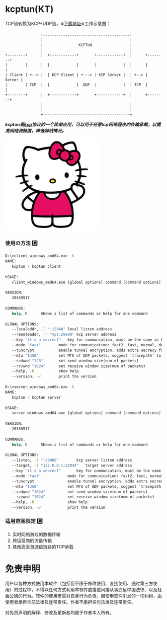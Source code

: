 # kcptun(KT)
TCP流转换为KCP+UDP流，:snowflake:[下载地址](https://github.com/xtaci/kcptun/releases/latest):snowflake:工作示意图：     
```
                +---------------------------------------+
                |                                       |
                |                KCPTUN                 |
                |                                       |
+--------+      |  +------------+       +------------+  |      +--------+
|        |      |  |            |       |            |  |      |        |
| Client | +--> |  | KCP Client | +---> | KCP Server |  | +--> | Server |
|        | TCP  |  |            |  UDP  |            |  | TCP  |        |
+--------+      |  +------------+       +------------+  |      +--------+
                |                                       |
                |                                       |
                +---------------------------------------+
```
***kcptun是[kcp](https://github.com/skywind3000/kcp)协议的一个简单应用，可以用于任意tcp网络程序的传输承载，以提高网络流畅度，降低掉线情况。***   

<img src="kitty.jpg" style="width: 300px;"/>

### 使用の方法 :hash:
```bat
D:\>client_windows_amd64.exe -h
NAME:
   kcptun - kcptun client

USAGE:
   client_windows_amd64.exe [global options] command [command options] [arguments...]

VERSION:
   20160517

COMMANDS:
   help, h      Shows a list of commands or help for one command

GLOBAL OPTIONS:
   --localaddr, -l ":12948"	local listen address
   --remoteaddr, -r "vps:29900"	kcp server address
   --key "it's a secrect"	key for communcation, must be the same as kcptun server [$KCPTUN_KEY]
   --mode "fast"		mode for communication: fast2, fast, normal, default
   --tuncrypt			enable tunnel encryption, adds extra secrecy for data transfer
   --mtu "1350"			set MTU of UDP packets, suggest 'tracepath' to discover path mtu
   --sndwnd "128"		set send window size(num of packets)
   --rcvwnd "1024"		set receive window size(num of packets)
   --help, -h			show help
   --version, -v		print the version

D:\>server_windows_amd64.exe -h
NAME:
   kcptun - kcptun server

USAGE:
   server_windows_amd64.exe [global options] command [command options] [arguments...]

VERSION:
   20160517

COMMANDS:
   help, h      Shows a list of commands or help for one command

GLOBAL OPTIONS:
   --listen, -l ":29900"		kcp server listen address
   --target, -t "127.0.0.1:12948"	target server address
   --key "it's a secrect"		key for communcation, must be the same as kcptun client [$KCPTUN_KEY]
   --mode "fast"			mode for communication: fast2, fast, normal, default
   --tuncrypt				enable tunnel encryption, adds extra secrecy for data transfer
   --mtu "1350"				set MTU of UDP packets, suggest 'tracepath' to discover path mtu
   --sndwnd "1024"			set send window size(num of packets)
   --rcvwnd "1024"			set receive window size(num of packets)
   --help, -h				show help
   --version, -v			print the version
```
### 适用范围限定 :hash:     
1. 实时网络游戏的数据传输        
2. 跨运营商的流量传输               
3. 其他高丢包通信链路的TCP承载      

# 免责申明
用户以各种方式使用本软件（包括但不限于修改使用、直接使用、通过第三方使用）的过程中，不得以任何方式利用本软件直接或间接从事违反中国法律、以及社会公德的行为。软件的使用者需对自身行为负责，因使用软件引发的一切纠纷，由使用者承担全部法律及连带责任。作者不承担任何法律及连带责任。       

对免责声明的解释、修改及更新权均属于作者本人所有。
